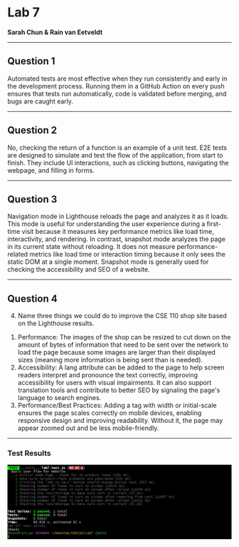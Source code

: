 # Lab 7  
**Sarah Chun & Rain van Eetveldt**

---

## Question 1

Automated tests are most effective when they run consistently and early in the development process. Running them in a GitHub Action on every push ensures that tests run automatically, code is validated before merging, and bugs are caught early.

---

## Question 2

No, checking the return of a function is an example of a unit test. E2E tests are designed to simulate and test the flow of the application, from start to finish. They include UI interactions, such as clicking buttons, navigating the webpage, and filling in forms.

---

## Question 3

Navigation mode in Lighthouse reloads the page and analyzes it as it loads. This mode is useful for understanding the user experience during a first-time visit because it measures key performance metrics like load time, interactivity, and rendering. In contrast, snapshot mode analyzes the page in its current state without reloading. It does not measure performance-related metrics like load time or interaction timing because it only sees the static DOM at a single moment. Snapshot mode is generally used for checking the accessibility and SEO of a website.  

---

## Question 4

4) Name three things we could do to improve the CSE 110 shop site based on the Lighthouse results.

1. Performance: The images of the shop can be resized to cut down on the amount of bytes of information that need to be sent over the network to load the page because some images are larger than their displayed sizes (meaning more information is being sent than is needed).  
2. Accessibility: A lang attribute can be added to the page to help screen readers interpret and pronounce the text correctly, improving accessibility for users with visual impairments. It can also support translation tools and contribute to better SEO by signaling the page's language to search engines.
3. Performance/Best Practices: Adding a <meta name="viewport"> tag with width or initial-scale ensures the page scales correctly on mobile devices, enabling responsive design and improving readability. Without it, the page may appear zoomed out and be less mobile-friendly.   

---

### Test Results

![Test Results](./testResults.jpg)
